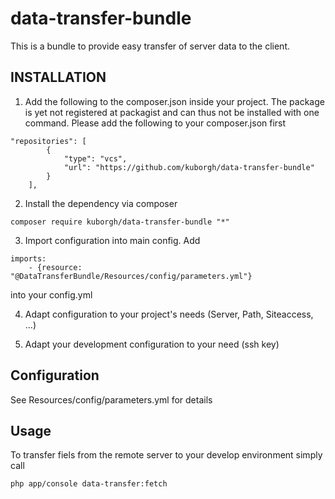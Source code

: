 data-transfer-bundle
====================

This is a bundle to provide easy transfer of server data to the client.

## INSTALLATION ##

1. Add the following to the composer.json inside your project. The package is yet not registered at packagist and can thus not be installed with one command. Please add the following to your composer.json first
```
"repositories": [
        {
            "type": "vcs",
            "url": "https://github.com/kuborgh/data-transfer-bundle"
        }
    ],
```

2. Install the dependency via composer
```
composer require kuborgh/data-transfer-bundle "*"
```

3. Import configuration into main config. Add
```
imports:
    - {resource: "@DataTransferBundle/Resources/config/parameters.yml"}
```
into your config.yml

4. Adapt configuration to your project's needs (Server, Path, Siteaccess, ...)

5. Adapt your development configuration to your need (ssh key)

## Configuration ##

See Resources/config/parameters.yml for details

## Usage ##

To transfer fiels from the remote server to your develop environment simply call
```
php app/console data-transfer:fetch
```
